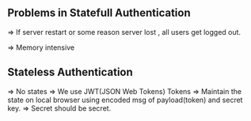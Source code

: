 ## Problems in Statefull Authentication

=> If server restart or some reason server lost , all users get logged out.

=> Memory intensive

## Stateless Authentication

=> No states
=> We use JWT(JSON Web Tokens) Tokens 
=> Maintain the state on local browser using encoded msg of payload(token) and secret key.
=> Secret should be secret.